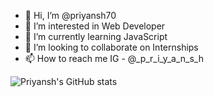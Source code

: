 - 👋 Hi, I’m @priyansh70
- 👀 I’m interested in Web Developer
- 🌱 I’m currently learning JavaScript
- 💞️ I’m looking to collaborate on Internships
- 📫 How to reach me IG - @_p_r_i_y_a_n_s_h

![Priyansh's GitHub stats](https://github-readme-stats.vercel.app/api?username=priyansh70&theme=dark&show_icons=true)
